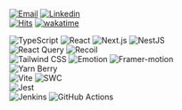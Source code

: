 [![Email](https://img.shields.io/badge/iam@gwansik.dev-005FF9?style=flat-square&logo=Mail.Ru&logoColor=white)](mailto:iam@gwansik.dev)
[![Linkedin](https://img.shields.io/badge/GwanSik_Kim-0A66C2?style=flat-square&logo=Linkedin&logoColor=white)](https://www.linkedin.com/in/gwansikk/)  
[![Hits](https://hits.seeyoufarm.com/api/count/incr/badge.svg?url=https%3A%2F%2Fgithub.com%2Fgwansikk&count_bg=%2379C83D&title_bg=%23555555&icon=github.svg&icon_color=%23E7E7E7&title=hits&edge_flat=true)](https://hits.seeyoufarm.com)
[![wakatime](https://wakatime.com/badge/user/018b296e-4cd5-41f2-aa72-2f479353ee2b.svg?style=flat-square)](https://wakatime.com/@018b296e-4cd5-41f2-aa72-2f479353ee2b)  

![TypeScript](https://img.shields.io/badge/TypeScript-3178C6?style=flat-square&logo=TypeScript&logoColor=white)
![React](https://img.shields.io/badge/React-61DAFB?style=flat-square&logo=React&logoColor=black)
![Next.js](https://img.shields.io/badge/Next.js-000000?style=flat-square&logo=Next.js)
![NestJS](https://img.shields.io/badge/NestJS-E0234E?style=flat-square&logo=NestJS)  
![React Query](https://img.shields.io/badge/React_Query-FF4154?style=flat-square&logo=ReactQuery&logoColor=white)
![Recoil](https://img.shields.io/badge/Recoil-3578E5?style=flat-square&logo=Recoil&logoColor=white)  
![Tailwind CSS](https://img.shields.io/badge/TailwindCSS-06B6D4?style=flat-square&logo=TailwindCSS&logoColor=white)
![Emotion](https://img.shields.io/badge/Emotion-d26ac2?style=flat-square&logo=Emotion&logoColor=white)
![Framer-motion](https://img.shields.io/badge/Framer--motion-0055FF?style=flat-square&logo=Framer&logoColor=white)  
![Yarn Berry](https://img.shields.io/badge/Yarn_Berry-2C8EBB?style=flat-square&logo=yarn&logoColor=white)  
![Vite](https://img.shields.io/badge/Vite-646CFF?style=flat-square&logo=Vite&logoColor=white)
![SWC](https://img.shields.io/badge/SWC-000000?style=flat-square&logo=SWC&logoColor=white)  
![Jest](https://img.shields.io/badge/Jest-C21325?style=flat-square&logo=Jest&logoColor=white)  
![Jenkins](https://img.shields.io/badge/Jenkins-D24939?style=flat-square&logo=Jenkins&logoColor=white)
![GitHub Actions](https://img.shields.io/badge/GitHubActions-2088FF?style=flat-square&logo=GitHubActions&logoColor=white)
